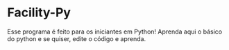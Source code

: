 # Facility-Py
Esse programa é feito para os iniciantes em Python! Aprenda aqui o básico do python e se quiser, edite o código e aprenda.
